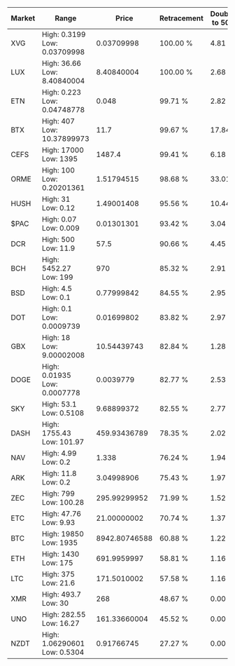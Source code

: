 | Market | Range | Price| Retracement | Doubles to 50% |
| --- | --- | --- | --- | --- |
| XVG | High: 0.3199<br />Low: 0.03709998 | 0.03709998 | 100.00 % | 4.81 |
| LUX | High: 36.66<br />Low: 8.40840004 | 8.40840004 | 100.00 % | 2.68 |
| ETN | High: 0.223<br />Low: 0.04748778 | 0.048 | 99.71 % | 2.82 |
| BTX | High: 407<br />Low: 10.37899973 | 11.7 | 99.67 % | 17.84 |
| CEFS | High: 17000<br />Low: 1395 | 1487.4 | 99.41 % | 6.18 |
| ORME | High: 100<br />Low: 0.20201361 | 1.51794515 | 98.68 % | 33.01 |
| HUSH | High: 31<br />Low: 0.12 | 1.49001408 | 95.56 % | 10.44 |
| $PAC | High: 0.07<br />Low: 0.009 | 0.01301301 | 93.42 % | 3.04 |
| DCR | High: 500<br />Low: 11.9 | 57.5 | 90.66 % | 4.45 |
| BCH | High: 5452.27<br />Low: 199 | 970 | 85.32 % | 2.91 |
| BSD | High: 4.5<br />Low: 0.1 | 0.77999842 | 84.55 % | 2.95 |
| DOT | High: 0.1<br />Low: 0.0009739 | 0.01699802 | 83.82 % | 2.97 |
| GBX | High: 18<br />Low: 9.00002008 | 10.54439743 | 82.84 % | 1.28 |
| DOGE | High: 0.01935<br />Low: 0.0007778 | 0.0039779 | 82.77 % | 2.53 |
| SKY | High: 53.1<br />Low: 0.5108 | 9.68899372 | 82.55 % | 2.77 |
| DASH | High: 1755.43<br />Low: 101.97 | 459.93436789 | 78.35 % | 2.02 |
| NAV | High: 4.99<br />Low: 0.2 | 1.338 | 76.24 % | 1.94 |
| ARK | High: 11.8<br />Low: 0.2 | 3.04998906 | 75.43 % | 1.97 |
| ZEC | High: 799<br />Low: 100.28 | 295.99299952 | 71.99 % | 1.52 |
| ETC | High: 47.76<br />Low: 9.93 | 21.00000002 | 70.74 % | 1.37 |
| BTC | High: 19850<br />Low: 1935 | 8942.80746588 | 60.88 % | 1.22 |
| ETH | High: 1430<br />Low: 175 | 691.9959997 | 58.81 % | 1.16 |
| LTC | High: 375<br />Low: 21.6 | 171.5010002 | 57.58 % | 1.16 |
| XMR | High: 493.7<br />Low: 30 | 268 | 48.67 % | 0.00 |
| UNO | High: 282.55<br />Low: 16.27 | 161.33660004 | 45.52 % | 0.00 |
| NZDT | High: 1.06290601<br />Low: 0.5304 | 0.91766745 | 27.27 % | 0.00 |
